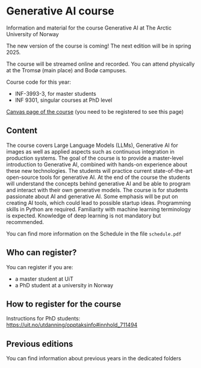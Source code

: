 # Generative AI course
Information and material for the course Generative AI at The Arctic University of Norway

The new version of the course is coming! The next edition will be in spring 2025.

The course will be streamed online and recorded. You can attend physically at the Tromsø (main place) and Bodø campuses.

Course code for this year:

* INF-3993-3, for master students
* INF 9301, singular courses at PhD level

[Canvas page of the course](https://uit.instructure.com/courses/37423) (you need to be registered to see this page)

## Content

The course covers Large Language Models (LLMs), Generative AI for images as well as applied aspects such as continuous integration in production systems. The goal of the course is to provide a master-level introduction to Generative AI, combined with hands-on experience about these new technologies. The students will practice current state-of-the-art open-source tools for generative AI. At the end of the course the students will understand the concepts behind generative AI and be able to program and interact with their own generative models. The course is for students passionate about AI and generative AI. Some emphasis will be put on creating AI tools, which could lead to possible startup ideas. Programming skills in Python are required. Familiarity with machine learning terminology is expected. Knowledge of deep learning is not mandatory but recommended.

You can find more information on the Schedule in the file `schedule.pdf`

## Who can register?

You can register if you are:
* a master student at UiT
* a PhD student at a university in Norway

## How to register for the course

Instructions for PhD students:
https://uit.no/utdanning/opptaksinfo#innhold_711494

## Previous editions

You can find information about previous years in the dedicated folders